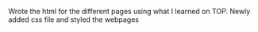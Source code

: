 Wrote the html for the different pages using what I learned on TOP. Newly added css file and styled the webpages